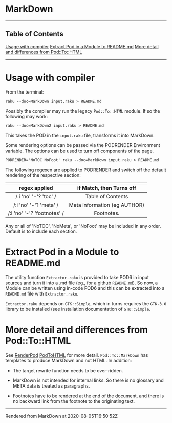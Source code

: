 # MarkDown
>
----
## Table of Contents
[Usage with compiler](#usage-with-compiler)
[Extract Pod in a Module to README.md](#extract-pod-in-a-module-to-readmemd)
[More detail and differences from Pod::To::HTML](#more-detail-and-differences-from-podtohtml)

----
# Usage with compiler
From the terminal:

```
raku --doc=MarkDown input.raku > README.md

```
Possibly the compiler may run the legacy `Pod::To::HTML` module. If so the following may work:

```
raku --doc=MarkDown2 input.raku > README.md

```
This takes the POD in the `input.raku` file, transforms it into MarkDown.

Some rendering options can be passed via the PODRENDER Environment variable. The options can be used to turn off components of the page.

```
PODRENDER='NoTOC NoFoot' raku --doc=MarkDown input.raku > README.md

```
The following regexen are applied to PODRENDER and switch off the default rendering of the respective section:


|regex applied|if Match, then Turns off|
|:----:|:----:|
|/:i 'no' '-'? 'toc' /|Table of Contents|
|/:i 'no' '-'? 'meta' /|Meta information (eg AUTHOR)|
|/:i 'no' '-'? 'footnotes' /|Footnotes.|

Any or all of 'NoTOC', 'NoMeta', or 'NoFoot' may be included in any order. Default is to include each section.

# Extract Pod in a Module to README.md
The utility function `Extractor.raku` is provided to take POD6 in input sources and turn it into a .md file (eg., for a github `README.md`). So now, a Module can be written using in-code POD6 and this can be extracted into a `README.md` file with `Extractor.raku`.

`Extractor.raku` depends on `GTK::Simple`, which in turns requires the `GTK-3.0` library to be installed (see installation documentation of `GTK::Simple`.

# More detail and differences from Pod::To::HTML
See [RenderPod](RenderPod.md) [PodToHTML](PodToHTML.md) for more detail. `Pod::To::MarkDown` has templates to produce MarkDown and not HTML. In addition:



*  The target rewrite function needs to be over-ridden.

*  MarkDown is not intended for internal links. So there is no glossary and META data is treated as paragraphs.

*  Footnotes have to be rendered at the end of the document, and there is no backward link from the footnote to the originating text.






----
Rendered from MarkDown at 2020-08-05T16:50:52Z